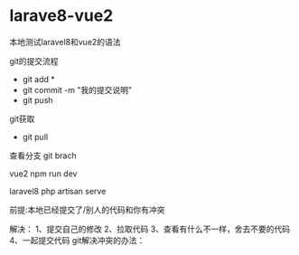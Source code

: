 # larave8-vue2


本地测试laravel8和vue2的语法

git的提交流程
* git add * 
* git commit -m "我的提交说明"
* git push 


git获取

* git pull 

查看分支
git brach


vue2
npm run dev



laravel8
php artisan serve


前提:本地已经提交了/别人的代码和你有冲突

解决：
1、提交自己的修改
2、拉取代码
3、查看有什么不一样，舍去不要的代码
4、一起提交代码
git解决冲突的办法：
